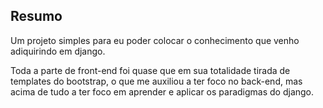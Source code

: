 
## Resumo
<p>Um projeto simples para eu poder colocar o conhecimento que venho adiquirindo em django.</p>
Toda a parte de front-end foi quase que em sua totalidade tirada de templates do bootstrap, o que me auxiliou a ter foco no back-end, mas acima de tudo a ter foco em aprender e aplicar os paradigmas do django. 
